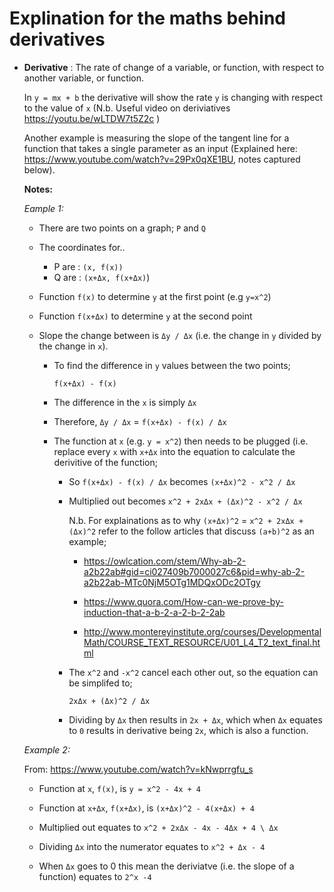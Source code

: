 # Explination for the maths behind derivatives

* **Derivative** : The rate of change of a variable, or function, with respect to another variable, or function. 

    In `y = mx + b` the derivative will show the rate `y` is changing with respect to the value of `x` (N.b. Useful video on deriviatives https://youtu.be/wLTDW7t5Z2c )

    Another example is measuring the slope of the tangent line for a function that takes a single parameter as an input (Explained here: https://www.youtube.com/watch?v=29Px0qXE1BU, notes captured below).

    **Notes:** 

    *Eample 1:*

    * There are two points on a graph; `P` and `Q`

    * The coordinates for..

        * P are : `(x, f(x))`
        * Q are : `(x+Δx, f(x+Δx)`) 

    * Function `f(x)` to determine `y` at the first point (e.g `y=x^2`)

    * Function `f(x+Δx)` to determine `y` at the second point 

    * Slope the change between is `Δy / Δx` (i.e. the change in `y` divided by the change in `x`).

        *  To find the difference in `y` values between the two points;

            `f(x+Δx) - f(x)`

        * The difference in the `x` is simply `Δx`

        * Therefore,  `Δy / Δx` = `f(x+Δx) - f(x) / Δx`

        * The function at `x` (e.g. `y = x^2`) then needs to be plugged (i.e. replace every `x` with `x+Δx` into the equation to calculate the derivitive of the function;

            * So `f(x+Δx) - f(x) / Δx` becomes `(x+Δx)^2 - x^2 / Δx` 

            *  Multiplied out becomes `x^2 + 2xΔx + (Δx)^2 - x^2 / Δx`

                N.b. For explainations as to why `(x+Δx)^2` = `x^2 + 2xΔx + (Δx)^2` refer to the follow articles that discuss `(a+b)^2` as an example;

                * https://owlcation.com/stem/Why-ab-2-a2b22ab#gid=ci027409b7000027c6&pid=why-ab-2-a2b22ab-MTc0NjM5OTg1MDQxODc2OTgy 

                * https://www.quora.com/How-can-we-prove-by-induction-that-a-b-2-a-2-b-2-2ab

                * http://www.montereyinstitute.org/courses/DevelopmentalMath/COURSE_TEXT_RESOURCE/U01_L4_T2_text_final.html 

            * The `x^2` and `-x^2` cancel each other out, so the equation can be simplifed to;

                `2xΔx + (Δx)^2 / Δx`
            
            * Dividing by `Δx` then results in `2x + Δx`, which when `Δx` equates to `0` results in derivative being `2x`, which is also a function.

    *Example 2:*

     From: https://www.youtube.com/watch?v=kNwprrgfu_s

    * Function at `x`, `f(x)`, is `y = x^2 - 4x + 4` 

    * Function at `x+Δx`, `f(x+Δx)`, is `(x+Δx)^2 - 4(x+Δx) + 4`

    * Multiplied out equates to `x^2 + 2xΔx - 4x - 4Δx + 4 \ Δx`

    * Dividing `Δx` into the numerator equates to `x^2 + Δx - 4`

    * When `Δx` goes to 0 this mean the deriviatve (i.e. the slope of a function) equates to `2^x -4` 

